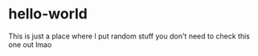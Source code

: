 # hello-world
This is just a place where I put random stuff you don't need to check this one out lmao
